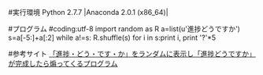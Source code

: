 #実行環境
Python 2.7.7 |Anaconda 2.0.1 (x86_64)|

#プログラム
    #coding:utf-8
    import random as R
    a=list(u'進捗どうですか')
    s=a[-5:]+a[:2]
    while a!=s:
    	R.shuffle(s)
    	for i in s:print i,
    print '?'*5

  
#参考サイト
[「進捗・どう・です・か」をランダムに表示し「進捗どうですか」が完成したら煽ってくるプログラム](http://elephnote.com/blog/archives/936 "「進捗・どう・です・か」をランダムに表示し「進捗どうですか」が完成したら煽ってくるプログラム")

[進捗プログラム]:http://elephnote.com/blog/archives/936 "「進捗・どう・です・か」をランダムに表示し「進捗どうですか」が完成したら煽ってくるプログラム"